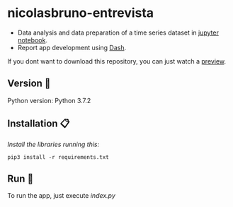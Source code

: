 # nicolasbruno-entrevista
 
- Data analysis and data preparation of a time series dataset in [jupyter notebook](https://github.com/NicoB24/nicolasbruno-entrevista/blob/main/data/exploratory_data_analysis_and_data_preparation.ipynb).
- Report app development using [Dash](https://plotly.com/dash/).

If you dont want to download this repository, you can just watch a [preview](https://www.awesomescreenshot.com/video/2897058?key=f4898fd233841dfbd10b101a2703f165).

## Version 📌

Python version: Python 3.7.2

## Installation 📋

_Install the libraries running this:_

```
pip3 install -r requirements.txt
```

## Run 🚀
To run the app, just execute _index.py_
